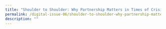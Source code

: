 ```yaml
---
title: "Shoulder to Shoulder: Why Partnership Matters in Times of Crisis"
permalink: /digital-issue-06/shoulder-to-shoulder-why-partnership-matters-in-times-of-crisis/
description: ""
---
```

